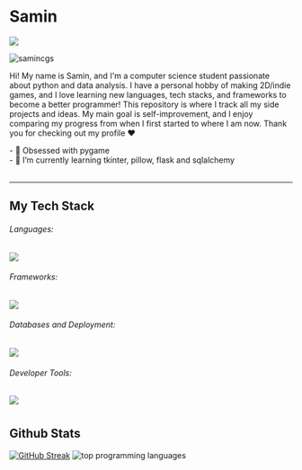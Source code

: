 <div>
  
<h1 align="center&color=5d76cb">Samin</h1>
<a href="https://git.io/typing-svg"><img src="https://readme-typing-svg.demolab.com?font=Nunito+One&size=28&duration=750&pause=1000&color=FF225F&background=F346F200&vCenter=true&width=600&height=40&lines=Python+Addict;React+Enthusiast;Pygame+Lover;Knowledge+Seeker;Hard+Worker;" /></a>
<p align="left"> <img src="https://komarev.com/ghpvc/?username=samincgs&label=Profile%20views&color=0e75b6&style=flat" alt="samincgs" /> </p>
<p align="left"> 
    Hi! My name is Samin, and I'm a computer science student passionate about python and data analysis. I have a personal hobby of making 2D/indie games, and I love learning new languages, tech stacks, and frameworks to become a better programmer! This repository is where I track all my side projects and ideas. My main goal is self-improvement, and I enjoy comparing my progress from when I first started to where I am now. Thank you for checking out my profile ❤️
</p>
- 🐼 Obsessed with pygame <br/>
- 🌱 I’m currently learning tkinter, pillow, flask and sqlalchemy 
<br/>
<br/>

  ---

  ## My Tech Stack

  <div>
    <h6>Languages: </h6>
    <!------------ Languages ----------------->
    <p >
      <a href="https://skillicons.dev">
        <img src="https://skillicons.dev/icons?i=py,js,ts,nodejs,java,html,css,c,lua" />
      </a>
    </p>
    <h6>Frameworks: </h6>
    <!---------------------- Frameworks ---------------------->
    <p >
      <a href="https://skillicons.dev">
        <img src="https://skillicons.dev/icons?i=react,nextjs,express,tailwind,bootstrap,flask,django,sklearn," />
      </a>
    </p>
    <h6>Databases and Deployment: </h6>
    <!---------------------- Database & Deployment ---------------------->
    <p >
      <a href="https://skillicons.dev">
        <img src="https://skillicons.dev/icons?i=mongodb,mysql,postgres,sqlite,prisma,planetscale,supabase,postman,vercel,netlify,heroku" />
      </a>
    </p>
    <h6>Developer Tools: </h6>
    <!---------------------- Development Tools ---------------------->
    <p >
      <a href="https://skillicons.dev">
        <img src="https://skillicons.dev/icons?i=vscode,eclipse,git,github,linux,anaconda,figma,discord,linkedin" />
      </a>
    </p>
  </div>

#

## Github Stats
<div >
   <a href="https://git.io/streak-stats"><img src="https://streak-stats.demolab.com?user=samincgs&theme=dracula&hide_border=true" alt="GitHub Streak" /></a>
   <img
  alt="top programming languages"
  src="https://denvercoder1-github-readme-stats.vercel.app/api/top-langs/?username=samincs&langs_count=8&layout=compact&theme=dracula&hide_border=true&bg_color=282a36&title_color=FF6E96&icon_color=FF6E96&text_color=F3F3ED&hide=Jupyter%20Notebook,Roff" />

</div>

#

</div>
